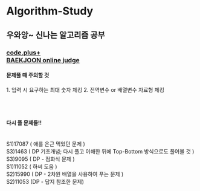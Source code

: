 # Algorithm-Study
<h2>우와앙~ 신나는 알고리즘 공부</h2>
  
<h3>
  <a href="https://code.plus/course/41" target="_blank">code.plus+</a><br>
  <a href="https://www.acmicpc.net" target="_blank">BAEKJOON online judge</a>
</h3>

<h4>문제풀 때 주의할 것</h4>
1. 입력 시 요구하는 최대 숫자 체킹
2. 전역변수 or 배열변수 자료형 체킹

<br><br>
<h4>다시 풀 문제들!!</h4>
<br>S1)17087 ( 애를 은근 먹었던 문제 )
<br>S3)1463 ( DP 기초개념; 다시 풀고 이해한 뒤에 Top-Bottom 방식으로도 풀어볼 것 )
<br>S3)9095 ( DP - 점화식 문제 )
<br>S1)11052 ( 하씨 도움 )
<br>S2)15990 ( DP - 2차원 배열을 사용하여 푸는 문제 )
<br>S2)11053 (DP - 답지 참조한 문제)
